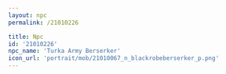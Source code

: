 ```yaml
---
layout: npc
permalink: /21010226

title: Npc
id: '21010226'
npc_name: 'Turka Army Berserker'
icon_url: 'portrait/mob/21010067_n_blackrobeberserker_p.png'
---
```

